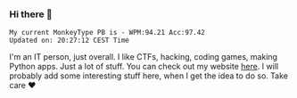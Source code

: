 ### Hi there 👋
<!-- PB START -->
```
My current MonkeyType PB is - WPM:94.21 Acc:97.42
Updated on: 20:27:12 CEST Time
```
<!-- PB END -->
I'm an IT person, just overall. I like CTFs, hacking, coding games, making Python apps. Just a lot of stuff.
You can check out my website [here](https://skill3472.github.io/).
I will probably add some interesting stuff here, when I get the idea to do so. Take care ❤️
